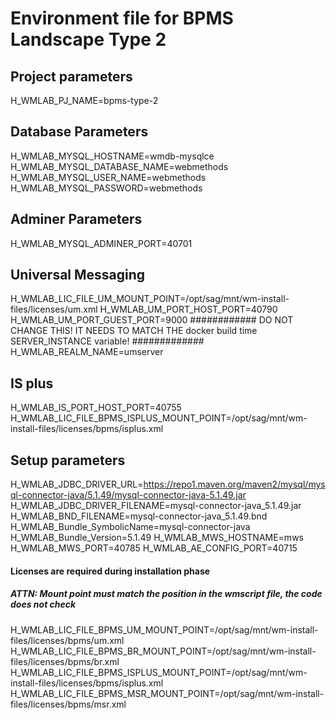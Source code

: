 # Environment file for BPMS Landscape Type 2

## Project parameters
H_WMLAB_PJ_NAME=bpms-type-2

## Database Parameters
H_WMLAB_MYSQL_HOSTNAME=wmdb-mysqlce
H_WMLAB_MYSQL_DATABASE_NAME=webmethods
H_WMLAB_MYSQL_USER_NAME=webmethods
H_WMLAB_MYSQL_PASSWORD=webmethods

## Adminer Parameters
H_WMLAB_MYSQL_ADMINER_PORT=40701

## Universal Messaging
H_WMLAB_LIC_FILE_UM_MOUNT_POINT=/opt/sag/mnt/wm-install-files/licenses/um.xml
H_WMLAB_UM_PORT_HOST_PORT=40790
H_WMLAB_UM_PORT_GUEST_PORT=9000
############ DO NOT CHANGE THIS! IT NEEDS TO MATCH THE docker build time SERVER_INSTANCE variable! #############
H_WMLAB_REALM_NAME=umserver

## IS plus
H_WMLAB_IS_PORT_HOST_PORT=40755
H_WMLAB_LIC_FILE_BPMS_ISPLUS_MOUNT_POINT=/opt/sag/mnt/wm-install-files/licenses/bpms/isplus.xml

## Setup parameters
H_WMLAB_JDBC_DRIVER_URL=https://repo1.maven.org/maven2/mysql/mysql-connector-java/5.1.49/mysql-connector-java-5.1.49.jar
H_WMLAB_JDBC_DRIVER_FILENAME=mysql-connector-java_5.1.49.jar
H_WMLAB_BND_FILENAME=mysql-connector-java_5.1.49.bnd
H_WMLAB_Bundle_SymbolicName=mysql-connector-java
H_WMLAB_Bundle_Version=5.1.49
H_WMLAB_MWS_HOSTNAME=mws
H_WMLAB_MWS_PORT=40785
H_WMLAB_AE_CONFIG_PORT=40715

#### Licenses are required during installation phase
##### ATTN: Mount point must match the position in the wmscript file, the code does not check

H_WMLAB_LIC_FILE_BPMS_UM_MOUNT_POINT=/opt/sag/mnt/wm-install-files/licenses/bpms/um.xml
H_WMLAB_LIC_FILE_BPMS_BR_MOUNT_POINT=/opt/sag/mnt/wm-install-files/licenses/bpms/br.xml
H_WMLAB_LIC_FILE_BPMS_ISPLUS_MOUNT_POINT=/opt/sag/mnt/wm-install-files/licenses/bpms/isplus.xml
H_WMLAB_LIC_FILE_BPMS_MSR_MOUNT_POINT=/opt/sag/mnt/wm-install-files/licenses/bpms/msr.xml
